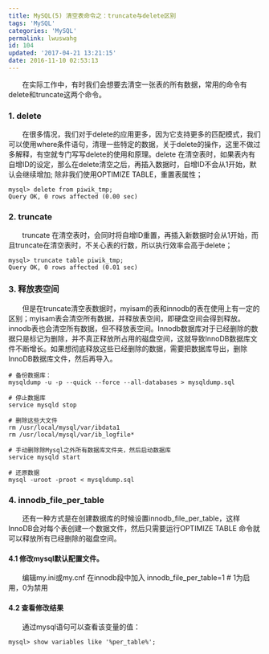 ```yaml
---
title: MySQL(5) 清空表命令之：truncate与delete区别
tags: 'MySQL'
categories: 'MySQL'
permalink: lwuswahg
id: 104
updated: '2017-04-21 13:21:15'
date: 2016-11-10 02:53:13
---
```


&nbsp;&nbsp;&nbsp;&nbsp;&nbsp;&nbsp;&nbsp;在实际工作中，有时我们会想要去清空一张表的所有数据，常用的命令有delete和truncate这两个命令。

### 1. delete
&nbsp;&nbsp;&nbsp;&nbsp;&nbsp;&nbsp;&nbsp;在很多情况，我们对于delete的应用更多，因为它支持更多的匹配模式，我们可以使用where条件语句，清理一些特定的数据，关于delete的操作，这里不做过多解释，有空就专门写写delete的使用和原理。delete 在清空表时，如果表内有自增ID的设定，那么在delete清空之后，再插入数据时，自增ID不会从1开始，默认会继续增加; 除非我们使用OPTIMIZE TABLE，重置表属性；
```
mysql> delete from piwik_tmp;
Query OK, 0 rows affected (0.00 sec)
```

### 2. truncate
&nbsp;&nbsp;&nbsp;&nbsp;&nbsp;&nbsp;&nbsp;truncate 在清空表时，会同时将自增ID重置，再插入新数据时会从1开始，而且truncate在清空表时，不关心表的行数，所以执行效率会高于delete；

```
mysql> truncate table piwik_tmp;
Query OK, 0 rows affected (0.01 sec)

```

### 3. 释放表空间
&nbsp;&nbsp;&nbsp;&nbsp;&nbsp;&nbsp;&nbsp;但是在truncate清空表数据时，myisam的表和innodb的表在使用上有一定的区别；myisam表会清空所有数据，并释放表空间，即硬盘空间会得到释放。innodb表也会清空所有数据，但不释放表空间。Innodb数据库对于已经删除的数据只是标记为删除，并不真正释放所占用的磁盘空间，这就导致InnoDB数据库文件不断增长。如果想彻底释放这些已经删除的数据，需要把数据库导出，删除InnoDB数据库文件，然后再导入。
```
# 备份数据库：
mysqldump -u -p --quick --force --all-databases > mysqldump.sql

# 停止数据库
service mysqld stop

# 删除这些大文件
rm /usr/local/mysql/var/ibdata1
rm /usr/local/mysql/var/ib_logfile*

# 手动删除除Mysql之外所有数据库文件夹，然后启动数据库
service mysqld start

# 还原数据
mysql -uroot -proot < mysqldump.sql
```

### 4. innodb\_file\_per_table
&nbsp;&nbsp;&nbsp;&nbsp;&nbsp;&nbsp;&nbsp;还有一种方式是在创建数据库的时候设置innodb\_file\_per_table，这样InnoDB会对每个表创建一个数据文件，然后只需要运行OPTIMIZE TABLE 命令就可以释放所有已经删除的磁盘空间。

#### 4.1 修改mysql默认配置文件。
&nbsp;&nbsp;&nbsp;&nbsp;&nbsp;&nbsp;&nbsp;编辑my.ini或my.cnf 在innodb段中加入 innodb\_file\_per_table=1 # 1为启用，0为禁用

#### 4.2 查看修改结果
&nbsp;&nbsp;&nbsp;&nbsp;&nbsp;&nbsp;&nbsp;通过mysql语句可以查看该变量的值：
```
mysql> show variables like '%per_table%';
```
